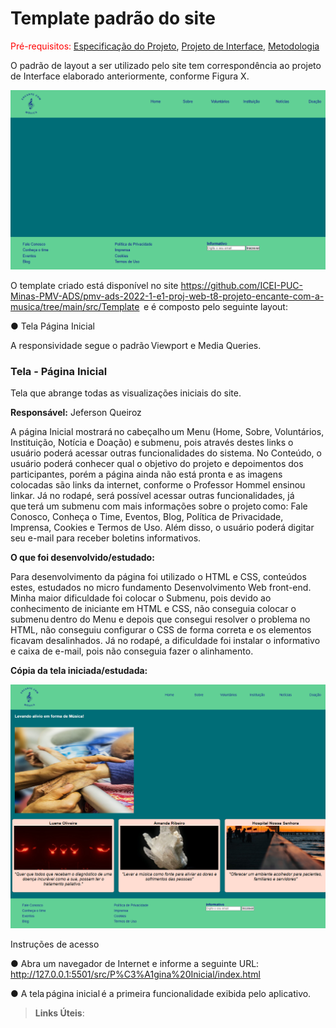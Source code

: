 # Template padrão do site

<span style="color:red">Pré-requisitos: <a href="2-Especificação do Projeto.md"> Especificação do Projeto</a></span>, <a href="3-Projeto de Interface.md"> Projeto de Interface</a>, <a href="4-Metodologia.md"> Metodologia</a>

O padrão de layout a ser utilizado pelo site tem correspondência ao projeto de Interface elaborado anteriormente, conforme Figura X.

<img src="img/template.png">

O template criado está disponível no site https://github.com/ICEI-PUC-Minas-PMV-ADS/pmv-ads-2022-1-e1-proj-web-t8-projeto-encante-com-a-musica/tree/main/src/Template  e é composto pelo seguinte layout: 

● Tela Página Inicial  

A responsividade segue o padrão Viewport e Media Queries.
### Tela - Página Inicial

Tela que abrange todas as visualizações iniciais do site.  

**Responsável:**  Jeferson Queiroz 

A página Inicial mostrará no cabeçalho um Menu (Home, Sobre, Voluntários, Instituição, Notícia e Doação) e submenu, pois através destes links o usuário poderá acessar outras funcionalidades do sistema. No Conteúdo, o usuário poderá conhecer qual o objetivo do projeto e depoimentos dos participantes, porém a página ainda não está pronta e as imagens colocadas são links da internet, conforme o Professor Hommel ensinou linkar. Já no rodapé, será possível acessar outras funcionalidades, já que terá um submenu com mais informações sobre o projeto como: Fale Conosco, Conheça o Time, Eventos, Blog, Política de Privacidade, Imprensa, Cookies e Termos de Uso. Além disso, o usuário poderá digitar seu e-mail para receber boletins informativos.   

**O que foi desenvolvido/estudado:**

Para desenvolvimento da página foi utilizado o HTML e CSS, conteúdos estes, estudados no micro fundamento Desenvolvimento Web front-end.  
Minha maior dificuldade foi colocar o Submenu, pois devido ao conhecimento de iniciante em HTML e CSS, não conseguia colocar o submenu dentro do Menu e depois que consegui resolver o problema no HTML, não conseguiu configurar o CSS de forma correta e os elementos ficavam desalinhados. Já no rodapé, a dificuldade foi instalar o informativo e caixa de e-mail, pois não conseguia fazer o alinhamento.

**Cópia da tela iniciada/estudada:**    

<img src="img/paginainicial.png">

Instruções de acesso  

● Abra um navegador de Internet e informe a seguinte URL: http://127.0.0.1:5501/src/P%C3%A1gina%20Inicial/index.html    

● A tela página inicial é a primeira funcionalidade exibida pelo aplicativo.  

> **Links Úteis**:
>
